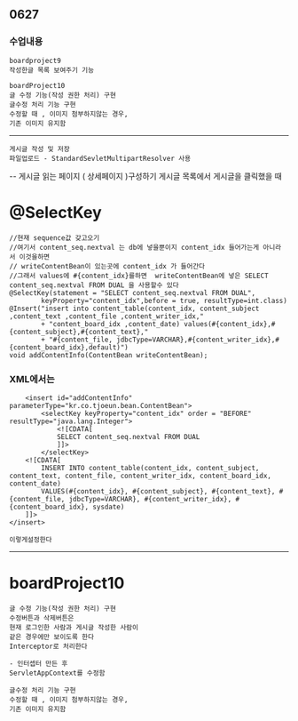 ## 0627
### 수업내용
	boardproject9
	작성한글 목록 보여주기 기능

    boardProject10
 	글 수정 기능(작성 권한 처리) 구현
 	글수정 처리 기능 구현
 	수정할 때 , 이미지 첨부하지않는 경우,
 	기존 이미지 유지함

---
	게시글 작성 및 저장
	파일업로드 - StandardSevletMultipartResolver 사용
	
--
	게시글 읽는 페이지 ( 상세페이지 )구성하기
	게시글 목록에서 게시글을 클릭했을 때

	
# @SelectKey

	//현재 sequence값 갖고오기
	//여기서 content_seq.nextval 는 db에 넣을뿐이지 content_idx 들어가는게 아니라 서 이것을하면
	// writeContentBean이 있는곳에 content_idx 가 들어간다
	//그래서 values에 #{content_idx}를하면  writeContentBean에 넣은 SELECT content_seq.nextval FROM DUAL 을 사용할수 있다
	@SelectKey(statement = "SELECT content_seq.nextval FROM DUAL",
			keyProperty="content_idx",before = true, resultType=int.class)
	@Insert("insert into content_table(content_idx, content_subject ,content_text ,content_file ,content_writer_idx,"
			+ "content_board_idx ,content_date) values(#{content_idx},#{content_subject},#{content_text},"
			+ "#{content_file, jdbcType=VARCHAR},#{content_writer_idx},#{content_board_idx},default)")
	void addContentInfo(ContentBean writeContentBean);
	
### XML에서는

	    <insert id="addContentInfo" parameterType="kr.co.tjoeun.bean.ContentBean">
    		<selectKey keyProperty="content_idx" order = "BEFORE" resultType="java.lang.Integer">
    			<![CDATA[
    			SELECT content_seq.nextval FROM DUAL
    			]]>
			</selectKey>
	    <![CDATA[
	        INSERT INTO content_table(content_idx, content_subject, content_text, content_file, content_writer_idx, content_board_idx, content_date) 
  	        VALUES(#{content_idx}, #{content_subject}, #{content_text}, #{content_file, jdbcType=VARCHAR}, #{content_writer_idx}, #{content_board_idx}, sysdate)
	    ]]>
    </insert>
    
    이렇게설정한다
    
 ---------
 
 # boardProject10
 
 	글 수정 기능(작성 권한 처리) 구현
 	수정버튼과 삭제버튼은
 	현재 로그인한 사람과 게시글 작성한 사람이
 	같은 경우에만 보이도록 한다
 	Interceptor로 처리한다
 	
 	- 인터셉터 만든 후
 	ServletAppContext를 수정함
 	
 	글수정 처리 기능 구현
 	수정할 때 , 이미지 첨부하지않는 경우,
 	기존 이미지 유지함